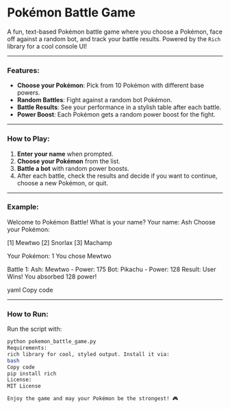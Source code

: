 # Pokémon Battle Game

A fun, text-based Pokémon battle game where you choose a Pokémon, face off against a random bot, and track your battle results. Powered by the `Rich` library for a cool console UI!

---

### Features:
- **Choose your Pokémon**: Pick from 10 Pokémon with different base powers.
- **Random Battles**: Fight against a random bot Pokémon.
- **Battle Results**: See your performance in a stylish table after each battle.
- **Power Boost**: Each Pokémon gets a random power boost for the fight.

---

### How to Play:
1. **Enter your name** when prompted.
2. **Choose your Pokémon** from the list.
3. **Battle a bot** with random power boosts.
4. After each battle, check the results and decide if you want to continue, choose a new Pokémon, or quit.

---

### Example:

Welcome to Pokémon Battle! What is your name? Your name: Ash Choose your Pokémon:

[1] Mewtwo [2] Snorlax [3] Machamp

Your Pokémon: 1 You chose Mewtwo

Battle 1: Ash: Mewtwo - Power: 175 Bot: Pikachu - Power: 128 Result: User Wins! You absorbed 128 power!

yaml
Copy code

---

### How to Run:
Run the script with:

```bash
python pokemon_battle_game.py
Requirements:
rich library for cool, styled output. Install it via:
bash
Copy code
pip install rich
License:
MIT License

Enjoy the game and may your Pokémon be the strongest! 🎮
